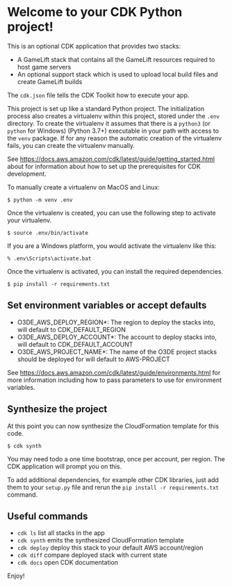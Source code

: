
# Welcome to your CDK Python project!

This is an optional CDK application that provides two stacks:

  * A GameLift stack that contains all the GameLift resources required to host game servers
  * An optional support stack which is used to upload local build files and create GameLift builds

The `cdk.json` file tells the CDK Toolkit how to execute your app.

This project is set up like a standard Python project.  The initialization
process also creates a virtualenv within this project, stored under the `.env`
directory.  To create the virtualenv it assumes that there is a `python3`
(or `python` for Windows) (Python 3.7+) executable in your path with access to the `venv`
package. If for any reason the automatic creation of the virtualenv fails,
you can create the virtualenv manually.

See https://docs.aws.amazon.com/cdk/latest/guide/getting_started.html about for information about how to set up
the prerequisites for CDK development.

To manually create a virtualenv on MacOS and Linux:

```
$ python -m venv .env
```

Once the virtualenv is created, you can use the following step to activate your virtualenv.

```
$ source .env/bin/activate
```

If you are a Windows platform, you would activate the virtualenv like this:

```
% .env\Scripts\activate.bat
```

Once the virtualenv is activated, you can install the required dependencies.

```
$ pip install -r requirements.txt
```

## Set environment variables or accept defaults

* O3DE_AWS_DEPLOY_REGION*: The region to deploy the stacks into, will default to CDK_DEFAULT_REGION
* O3DE_AWS_DEPLOY_ACCOUNT*: The account to deploy stacks into, will default to CDK_DEFAULT_ACCOUNT
* O3DE_AWS_PROJECT_NAME*: The name of the O3DE project stacks should be deployed for will default to AWS-PROJECT

See https://docs.aws.amazon.com/cdk/latest/guide/environments.html for more information including how to pass parameters
to use for environment variables.

## Synthesize the project
At this point you can now synthesize the CloudFormation template for this code.

```
$ cdk synth
```

You may need todo a one time bootstrap, once per account, per region. The CDK application will prompt you on this.

To add additional dependencies, for example other CDK libraries, just add
them to your `setup.py` file and rerun the `pip install -r requirements.txt`
command.

## Useful commands

 * `cdk ls`          list all stacks in the app
 * `cdk synth`       emits the synthesized CloudFormation template
 * `cdk deploy`      deploy this stack to your default AWS account/region
 * `cdk diff`        compare deployed stack with current state
 * `cdk docs`        open CDK documentation

Enjoy!
